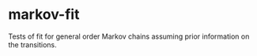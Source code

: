 # markov-fit
Tests of fit for general order Markov chains assuming prior information on the transitions.


